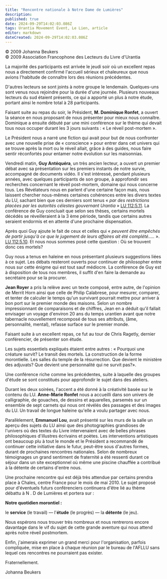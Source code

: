 ```yaml
---
title: "Rencontre nationale à Notre Dame de Lumières"
description: 
published: true
date: 2024-09-29T14:02:03.086Z
tags: Urantia Movement Event, Le Lien, article
editor: markdown
dateCreated: 2024-09-29T14:02:03.086Z
---
```


<p class="v-card v-sheet theme--light grey lighten-3 px-2">© 2009 Johanna Beukers<br>© 2009 Association Francophone des Lecteurs du Livre d'Urantia</p>

La majorité des participants est arrivée le jeudi soir où un excellent repas nous a directement confirmé l'accueil sérieux et chaleureux que nous avions l'habitude de connaître lors des réunions précédentes.

D'autres lecteurs se sont joints à notre groupe le lendemain. Quelques-uns sont venus nous rejoindre pour la durée d'une journée. Plusieurs nouveaux lecteurs du sud étaient présents, ce qui a apporté un plus à notre étude, portant ainsi le nombre total à 28 participants.

Faisant suite au repas du soir, le Président, **M. Dominique Ronfet**, a ouvert la séance en nous proposant de nous présenter pour mieux nous connaître. Dominique a ensuite débuté par une mini conférence sur le thème qui devait tous nous occuper durant les 3 jours suivants : « Le réveil post-mortem ».

Le Président nous a narré une fiction qui avait pour but de nous confronter avec une nouvelle prise de « conscience » pour entrer dans cet univers qui se trouve après la mort ou le réveil allait, grâce à des guides, nous faire sentir réconfortés pour entamer notre évolution sur les maisonnias.

Vendredi matin, **Guy Antéquéra**, un très ancien lecteur, a ouvert un premier débat avec sa présentation sur les premiers instants de notre survie, accompagné de documents vidéo. Il s'est intéressé, pendant plusieurs années, avec quelques participants de son groupe, à approfondir ses recherches concernant le réveil post-mortem, domaine qui nous concerne tous. Les Révélateurs nous en parlent d'une certaine façon mais, nous laissent chercher nous-mêmes certaines cohérences entre les divers textes du LU, sachant bien que ces derniers sont tenus « _par des restrictions placées par les autorités célestes gouvernant Urantia_ » [LU 112:5.11](/fr/The_Urantia_Book/112#p5_11). La conférence de Guy concluait que selon ses thèses, certains mortels décédés se réveilleraient à la 3 ème période, tandis que certains autres seraient endormis et en attente d'une prochaine dispensation.

Après quoi Guy ajoute le fait de ceux et celles qui « _peuvent être empêchés de partir jusqu'à ce que le jugement de leurs affaires ait été complété....._ ». [LU 112:5.10](/fr/The_Urantia_Book/112#p5_10). Et nous nous sommes posé cette question : Où se trouvent donc ces mortels?

Guy nous a tenus en haleine en nous présentant plusieurs suggestions liées à ce sujet. Les débats resteront ouverts pour continuer de philosopher entre nous sur cette énigme qui est tout sauf médiocre. La conférence de Guy est à disposition de tous nos membres, il suffit d'en faire la demande au secrétaire pour se la procurer.

**Jean Royer** a pris la relève avec un texte composé, entre autre, de l'opinion de Merrit Horn ainsi que celle de Philip Calabrese, pour mesurer, comparer, et tenter de calculer le temps qu'un survivant pourrait mettre pour arriver à bon port sur le premier monde des maisons. Selon un nombre impressionnant de comparaisons et de chiffres, Jean en a déduit qu'il fallait envisager un voyage d'environ 20 ans du temps urantien avant que notre tabernacle nouvellement recomposé de tous ses attributs, (âme, personnalité, mental), refasse surface sur le premier monde.

Faisant suite à un excellent repas, ce fut au tour de Chris Ragetly, dernier conférencier, de présenter son étude.

Les sujets essentiels expliqués étaient entre autres : « Pourquoi une créature survit? Le transit des mortels. La construction de la forme morontielle. Les salles du temple de la résurrection. Que devient le ministère des adjuvats? Que devient une personnalité qui ne survit pas?».

Une conférence riche comme les précédentes, suite à laquelle des groupes d'étude se sont constitués pour approfondir le sujet dans des ateliers.

Durant les deux soirées, l'accent a été donné à la créativité basée sur le contenu du LU. **Anne-Marie Ronfet** nous a accueilli dans son univers de calligraphie, de gouaches, de dessins et aquarelles, parsemés sur un ensemble de sept carnets qui nous ont révélés des passages et des images du LU. Un travail de longue haleine qu'elle a voulu partager avec nous.

Parallèlement, **Emmanuel Lou**, avait présenté sur les murs de la salle un aperçu des sujets du LU ainsi que des photographies grandioses de l'univers où des textes du Livre intervenaient avec de belles phrases philosophiques d'illustres écrivains et poètes. Les interventions artistiques ont beaucoup plu à tout le monde et le Président a recommandé de continuer cette initiative dans le futur, peut-être sous d'autres formes, durant de prochaines rencontres nationales. Selon de nombreux témoignages un grand sentiment de fraternité a été ressenti durant ce séjour dans un site exceptionnel où même une piscine chauffée a contribué à la détente de certains d'entre nous.

Une prochaine rencontre qui est déjà très attendue par certains prendra place à Chales, centre France pour le mois de mai 2010. Le sujet proposé pour d'éventuels futurs conférenciers continuera d'être lié au thème débattu à N . D de Lumières et portera sur :

**Notre quotidien morontiel :**

le **service** (le travail) — l'**étude** (le progrès) — la **détente** (le jeu).

Nous espérons nous trouver très nombreux et nous rentrerons encore davantage dans le vif du sujet de cette grande aventure qui nous attend après notre réveil postmortem.

Enfin, j'aimerais exprimer un grand merci pour l'organisation, parfois compliquée, mise en place à chaque réunion par le bureau de l'AFLLU sans lequel ces rencontres ne pourraient pas exister.

Fraternellement.

Johanna Beukers